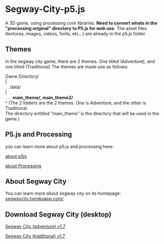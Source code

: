 # Segway-City-p5.js
A 3D game, using processing core libraries. **Need to convert whats in the "processing original" directory to P5.js for web use**.
The asset files (textures, images, videos, fonts, etc...) are already in the p5.js folder

## Themes
In the segway city game, there are 2 themes. One titled (Adventure), and one titled (Traditional)
The themes are made use as follows:

Game Directory/<br>
|<br>
. . data/<br>
|<br>
. . . **main_theme/, main_theme2/**<br>
  ^ (The 2 folders are the 2 themes. One is Adventure, and the other is Traditional.<br>The directory entitled "main_theme" is the directory that will be used in the game.)

## P5.js and Processing
you can learn more about p5.js and processing here:

[about p5js](https://p5js.org/)

[about Processing](https://processing.org/)

## About Segway City
You can learn more about segway city on its homepage: [segwaycity.herokuapp.com/](https://segwaycity.herokuapp.com/)

## Download Segway City (desktop)

[Segway City (adventure) v1.7](https://segwaycity-resources.herokuapp.com/downloads/Segway%20City%20(Adventure)%20Installer%20(64%20bit).exe)

[Segway City (traditional) v1.7](https://segwaycity-resources.herokuapp.com/downloads/Segway%20City%20(Traditional)%20Installer%20(64%20bit).exe)
